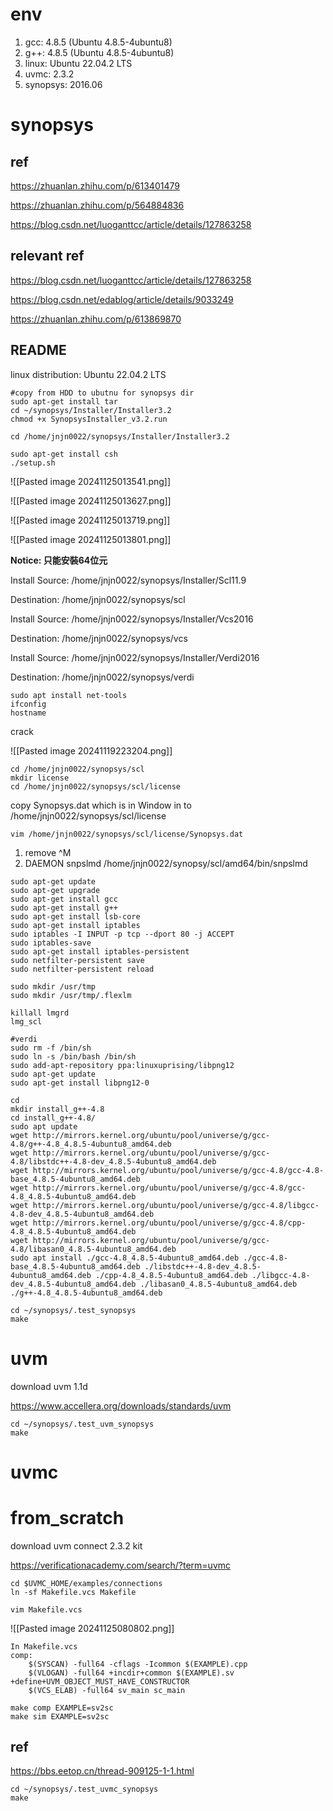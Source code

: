 # env

1. gcc: 4.8.5 (Ubuntu 4.8.5-4ubuntu8)
2. g++: 4.8.5 (Ubuntu 4.8.5-4ubuntu8)
3. linux: Ubuntu 22.04.2 LTS
4. uvmc: 2.3.2
5. synopsys: 2016.06

# synopsys
## ref
https://zhuanlan.zhihu.com/p/613401479

https://zhuanlan.zhihu.com/p/564884836

https://blog.csdn.net/luoganttcc/article/details/127863258
## relevant ref
https://blog.csdn.net/luoganttcc/article/details/127863258

https://blog.csdn.net/edablog/article/details/9033249

https://zhuanlan.zhihu.com/p/613869870
## README
linux distribution: Ubuntu 22.04.2 LTS

```
#copy from HDD to ubutnu for synopsys dir
sudo apt-get install tar
cd ~/synopsys/Installer/Installer3.2
chmod +x SynopsysInstaller_v3.2.run
```

```
cd /home/jnjn0022/synopsys/Installer/Installer3.2
```

```
sudo apt-get install csh
./setup.sh
```

![[Pasted image 20241125013541.png]]

![[Pasted image 20241125013627.png]]

![[Pasted image 20241125013719.png]]

![[Pasted image 20241125013801.png]]

**Notice: 只能安裝64位元**

Install Source: /home/jnjn0022/synopsys/Installer/Scl11.9

Destination: /home/jnjn0022/synopsys/scl

Install Source: /home/jnjn0022/synopsys/Installer/Vcs2016

Destination: /home/jnjn0022/synopsys/vcs

Install Source: /home/jnjn0022/synopsys/Installer/Verdi2016

Destination: /home/jnjn0022/synopsys/verdi

```
sudo apt install net-tools
ifconfig
hostname
```

crack

![[Pasted image 20241119223204.png]]

```
cd /home/jnjn0022/synopsys/scl
mkdir license
cd /home/jnjn0022/synopsys/scl/license
```

copy Synopsys.dat which is in Window in to /home/jnjn0022/synopsys/scl/license

```
vim /home/jnjn0022/synopsys/scl/license/Synopsys.dat
```

1. remove \^M
2. DAEMON snpslmd /home/jnjn0022/synopsy/scl/amd64/bin/snpslmd

```
sudo apt-get update
sudo apt-get upgrade
sudo apt-get install gcc
sudo apt-get install g++
sudo apt-get install lsb-core
sudo apt-get install iptables
sudo iptables -I INPUT -p tcp --dport 80 -j ACCEPT
sudo iptables-save
sudo apt-get install iptables-persistent
sudo netfilter-persistent save
sudo netfilter-persistent reload

sudo mkdir /usr/tmp
sudo mkdir /usr/tmp/.flexlm

killall lmgrd
lmg_scl

#verdi
sudo rm -f /bin/sh
sudo ln -s /bin/bash /bin/sh
sudo add-apt-repository ppa:linuxuprising/libpng12
sudo apt-get update
sudo apt-get install libpng12-0
```

```
cd
mkdir install_g++-4.8
cd install_g++-4.8/
sudo apt update
wget http://mirrors.kernel.org/ubuntu/pool/universe/g/gcc-4.8/g++-4.8_4.8.5-4ubuntu8_amd64.deb 
wget http://mirrors.kernel.org/ubuntu/pool/universe/g/gcc-4.8/libstdc++-4.8-dev_4.8.5-4ubuntu8_amd64.deb 
wget http://mirrors.kernel.org/ubuntu/pool/universe/g/gcc-4.8/gcc-4.8-base_4.8.5-4ubuntu8_amd64.deb 
wget http://mirrors.kernel.org/ubuntu/pool/universe/g/gcc-4.8/gcc-4.8_4.8.5-4ubuntu8_amd64.deb 
wget http://mirrors.kernel.org/ubuntu/pool/universe/g/gcc-4.8/libgcc-4.8-dev_4.8.5-4ubuntu8_amd64.deb 
wget http://mirrors.kernel.org/ubuntu/pool/universe/g/gcc-4.8/cpp-4.8_4.8.5-4ubuntu8_amd64.deb 
wget http://mirrors.kernel.org/ubuntu/pool/universe/g/gcc-4.8/libasan0_4.8.5-4ubuntu8_amd64.deb  
sudo apt install ./gcc-4.8_4.8.5-4ubuntu8_amd64.deb ./gcc-4.8-base_4.8.5-4ubuntu8_amd64.deb ./libstdc++-4.8-dev_4.8.5-4ubuntu8_amd64.deb ./cpp-4.8_4.8.5-4ubuntu8_amd64.deb ./libgcc-4.8-dev_4.8.5-4ubuntu8_amd64.deb ./libasan0_4.8.5-4ubuntu8_amd64.deb ./g++-4.8_4.8.5-4ubuntu8_amd64.deb
```

```
cd ~/synopsys/.test_synopsys
make
```

# uvm

download uvm 1.1d

https://www.accellera.org/downloads/standards/uvm

```
cd ~/synopsys/.test_uvm_synopsys
make
```

# uvmc

# from_scratch

download uvm connect 2.3.2 kit

https://verificationacademy.com/search/?term=uvmc

```
cd $UVMC_HOME/examples/connections
ln -sf Makefile.vcs Makefile
```

```
vim Makefile.vcs
```

![[Pasted image 20241125080802.png]]

```
In Makefile.vcs
comp:
	$(SYSCAN) -full64 -cflags -Icommon $(EXAMPLE).cpp 
	$(VLOGAN) -full64 +incdir+common $(EXAMPLE).sv +define+UVM_OBJECT_MUST_HAVE_CONSTRUCTOR 
	$(VCS_ELAB) -full64 sv_main sc_main
```

```
make comp EXAMPLE=sv2sc
make sim EXAMPLE=sv2sc
```
## ref
https://bbs.eetop.cn/thread-909125-1-1.html

```
cd ~/synopsys/.test_uvmc_synopsys
make
```
